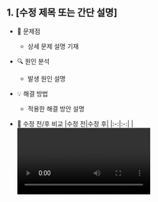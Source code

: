 ## 1. [수정 제목 또는 간단 설명]
- 🚨 문제점
    - 상세 문제 설명 기재

- 🔍 원인 분석
    - 발생 원인 설명

- 💡 해결 방법
    - 적용한 해결 방안 설명

- 🔄 수정 전/후 비교
  |수정 전|수정 후|
  |:-:|:-:|
  |<video src="" />|<video src="" />|
